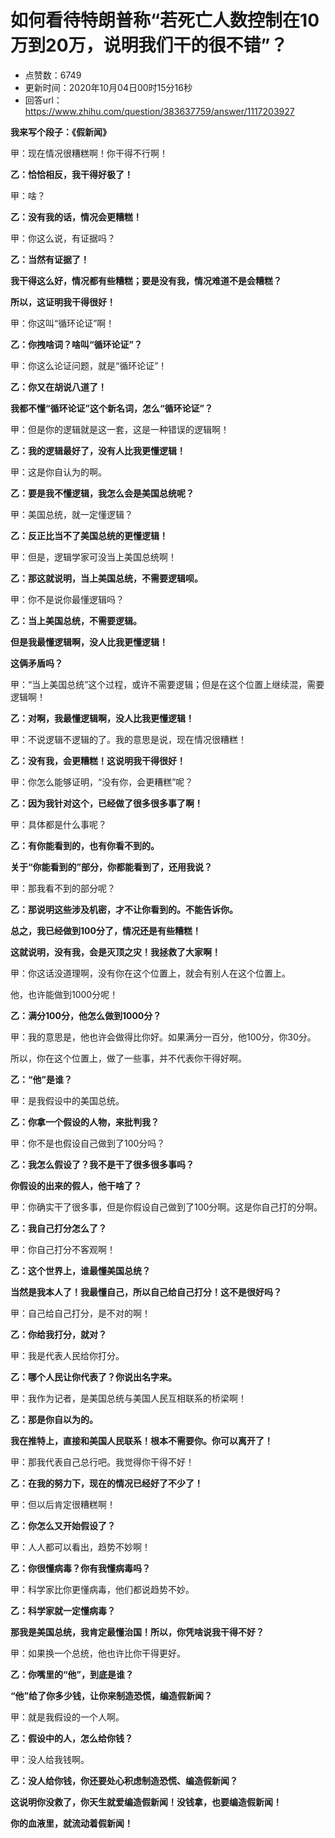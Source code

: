 # 如何看待特朗普称“若死亡人数控制在10万到20万，说明我们干的很不错”？
- 点赞数：6749
- 更新时间：2020年10月04日00时15分16秒
- 回答url：https://www.zhihu.com/question/383637759/answer/1117203927
<body>
 <p data-pid="bbQP-QmD"><b>我来写个段子：《假新闻》</b></p>
 <p data-pid="PHbh0V2n">甲：现在情况很糟糕啊！你干得不行啊！</p>
 <p data-pid="m8ODHU1L"><b>乙：恰恰相反，我干得好极了！</b></p>
 <p data-pid="NLVRCzE7">甲：啥？</p>
 <p data-pid="5WIEg7i_"><b>乙：没有我的话，情况会更糟糕！</b></p>
 <p data-pid="2OcNKyIh">甲：你这么说，有证据吗？</p>
 <p data-pid="OnifxRNO"><b>乙：当然有证据了！</b></p>
 <p data-pid="exlzGeVg"><b>我干得这么好，情况都有些糟糕；要是没有我，情况难道不是会糟糕？</b></p>
 <p data-pid="cPZPnrXo"><b>所以，这证明我干得很好！</b></p>
 <p data-pid="oY7VPRgj">甲：你这叫“循环论证”啊！</p>
 <p data-pid="TfMk7jbC"><b>乙：你拽啥词？啥叫“循环论证”？</b></p>
 <p data-pid="RMKeeDNu">甲：你这么论证问题，就是“循环论证”！</p>
 <p data-pid="I5t-iYAM"><b>乙：你又在胡说八道了！</b></p>
 <p data-pid="OO7zC3eS"><b>我都不懂“循环论证”这个新名词，怎么“循环论证”？</b></p>
 <p data-pid="XvR1eAws">甲：但是你的逻辑就是这一套，这是一种错误的逻辑啊！</p>
 <p data-pid="og60TMlS"><b>乙：我的逻辑最好了，没有人比我更懂逻辑！</b></p>
 <p data-pid="zV-XPSDT">甲：这是你自认为的啊。</p>
 <p data-pid="5gIvdg4b"><b>乙：要是我不懂逻辑，我怎么会是美国总统呢？</b></p>
 <p data-pid="W8HluWOE">甲：美国总统，就一定懂逻辑？</p>
 <p data-pid="o_-jstuR"><b>乙：反正比当不了美国总统的更懂逻辑！</b></p>
 <p data-pid="Z-Ts2S6A">甲：但是，逻辑学家可没当上美国总统啊！</p>
 <p data-pid="QPBwuX_z"><b>乙：那这就说明，当上美国总统，不需要逻辑呗。</b></p>
 <p data-pid="b5fMCVlo">甲：你不是说你最懂逻辑吗？</p>
 <p data-pid="h2HIDMpt"><b>乙：当上美国总统，不需要逻辑。</b></p>
 <p data-pid="_D4AiVfm"><b>但是我最懂逻辑啊，没人比我更懂逻辑！</b></p>
 <p data-pid="szQwfI9b"><b>这俩矛盾吗？</b></p>
 <p data-pid="5d91e7vt">甲：“当上美国总统”这个过程，或许不需要逻辑；但是在这个位置上继续混，需要逻辑啊！</p>
 <p data-pid="ySutne1u"><b>乙：对啊，我最懂逻辑啊，没人比我更懂逻辑！</b></p>
 <p data-pid="rQ45J4bf">甲：不说逻辑不逻辑的了。我的意思是说，现在情况很糟糕！</p>
 <p data-pid="DWaarEXE"><b>乙：没有我，会更糟糕！这说明我干得很好！</b></p>
 <p data-pid="H7C46WXg">甲：你怎么能够证明，“没有你，会更糟糕”呢？</p>
 <p data-pid="kj-bLIAn"><b>乙：因为我针对这个，已经做了很多很多事了啊！</b></p>
 <p data-pid="18BWYNFX">甲：具体都是什么事呢？</p>
 <p data-pid="TdyeAp6t"><b>乙：有你能看到的，也有你看不到的。</b></p>
 <p data-pid="JvIl2n-r"><b>关于“你能看到的”部分，你都能看到了，还用我说？</b></p>
 <p data-pid="dic9gs4e">甲：那我看不到的部分呢？</p>
 <p data-pid="XG5KlPK6"><b>乙：那说明这些涉及机密，才不让你看到的。不能告诉你。</b></p>
 <p data-pid="kJ_f2Db0"><b>总之，我已经做到100分了，情况还是有些糟糕！</b></p>
 <p data-pid="u-85xnvQ"><b>这就说明，没有我，会是灭顶之灾！我拯救了大家啊！</b></p>
 <p data-pid="qDRkNrPC">甲：你这话没道理啊，没有你在这个位置上，就会有别人在这个位置上。</p>
 <p data-pid="z3x9WY3K">他，也许能做到1000分呢！</p>
 <p data-pid="e5OvKHKQ"><b>乙：满分100分，他怎么做到1000分？</b></p>
 <p data-pid="LHN-2k8f">甲：我的意思是，他也许会做得比你好。如果满分一百分，他100分，你30分。</p>
 <p data-pid="p8SxO3rr">所以，你在这个位置上，做了一些事，并不代表你干得好啊。</p>
 <p data-pid="xCRN_uZ6"><b>乙：“他”是谁？</b></p>
 <p data-pid="QsQxABPV">甲：是我假设中的美国总统。</p>
 <p data-pid="ZgGW6WxJ"><b>乙：你拿一个假设的人物，来批判我？</b></p>
 <p data-pid="DXyfgLIx">甲：你不是也假设自己做到了100分吗？</p>
 <p data-pid="NkzVnfRS"><b>乙：我怎么假设了？我不是干了很多很多事吗？</b></p>
 <p data-pid="fcjKeJM3"><b>你假设的出来的假人，他干啥了？</b></p>
 <p data-pid="b87HpHb8">甲：你确实干了很多事，但是你假设自己做到了100分啊。这是你自己打的分啊。</p>
 <p data-pid="CTT8ANn9"><b>乙：我自己打分怎么了？</b></p>
 <p data-pid="funuxhYI">甲：你自己打分不客观啊！</p>
 <p data-pid="I_KdcOA-"><b>乙：这个世界上，谁最懂美国总统？</b></p>
 <p data-pid="_Qx1YXdt"><b>当然是我本人了！我最懂自己，所以自己给自己打分！这不是很好吗？</b></p>
 <p data-pid="AGe-W71p">甲：自己给自己打分，是不对的啊！</p>
 <p data-pid="GVgQ11G7"><b>乙：你给我打分，就对？</b></p>
 <p data-pid="4N6GRRco">甲：我是代表人民给你打分。</p>
 <p data-pid="f77wAX-v"><b>乙：哪个人民让你代表了？你说出名字来。</b></p>
 <p data-pid="0F0Q5O0A">甲：我作为记者，是美国总统与美国人民互相联系的桥梁啊！</p>
 <p data-pid="8TuM5T0E"><b>乙：那是你自以为的。</b></p>
 <p data-pid="2HzWn3C2"><b>我在推特上，直接和美国人民联系！根本不需要你。你可以离开了！</b></p>
 <p data-pid="4T2tyo6M">甲：那我代表自己总行吧。我觉得你干得不好！</p>
 <p data-pid="_LsOoHs6"><b>乙：在我的努力下，现在的情况已经好了不少了！</b></p>
 <p data-pid="B8lploEk">甲：但以后肯定很糟糕啊！</p>
 <p data-pid="QmVClL83"><b>乙：你怎么又开始假设了？</b></p>
 <p data-pid="QtONmr3N">甲：人人都可以看出，趋势不妙啊！</p>
 <p data-pid="ysKqJB96"><b>乙：你很懂病毒？你有我懂病毒吗？</b></p>
 <p data-pid="XOGu1o-E">甲：科学家比你更懂病毒，他们都说趋势不妙。</p>
 <p data-pid="Yml5JiUr"><b>乙：科学家就一定懂病毒？</b></p>
 <p data-pid="jFQ3zQ4d"><b>那我是美国总统，我肯定最懂治国！所以，你凭啥说我干得不好？</b></p>
 <p data-pid="Nl1IBKMm">甲：如果换一个总统，他也许比你干得更好。</p>
 <p data-pid="iUtu8gJe"><b>乙：你嘴里的“他”，到底是谁？</b></p>
 <p data-pid="EF5u5z4I"><b>“他”给了你多少钱，让你来制造恐慌，编造假新闻？</b></p>
 <p data-pid="ruc7d05p">甲：就是我假设的一个人啊。</p>
 <p data-pid="yCZyE8py"><b>乙：假设中的人，怎么给你钱？</b></p>
 <p data-pid="MtAbd-9c">甲：没人给我钱啊。</p>
 <p data-pid="VqFv4oyR"><b>乙：没人给你钱，你还要处心积虑制造恐慌、编造假新闻？</b></p>
 <p data-pid="crYF4Wuy"><b>这说明你没救了，你天生就爱编造假新闻！没钱拿，也要编造假新闻！</b></p>
 <p data-pid="aRfokzxX"><b>你的血液里，就流动着假新闻！</b></p>
 <p></p>
 <p></p>
 <p></p>
 <p></p>
</body>